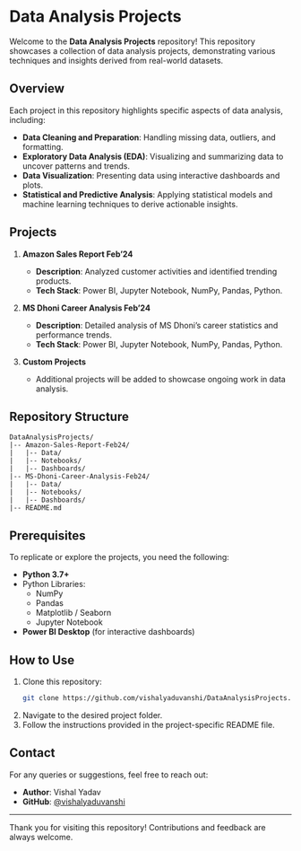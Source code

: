# Data Analysis Projects

Welcome to the **Data Analysis Projects** repository! This repository showcases a collection of data analysis projects, demonstrating various techniques and insights derived from real-world datasets.

## Overview
Each project in this repository highlights specific aspects of data analysis, including:

- **Data Cleaning and Preparation**: Handling missing data, outliers, and formatting.
- **Exploratory Data Analysis (EDA)**: Visualizing and summarizing data to uncover patterns and trends.
- **Data Visualization**: Presenting data using interactive dashboards and plots.
- **Statistical and Predictive Analysis**: Applying statistical models and machine learning techniques to derive actionable insights.

## Projects

1. **Amazon Sales Report Feb’24**
   - **Description**: Analyzed customer activities and identified trending products.
   - **Tech Stack**: Power BI, Jupyter Notebook, NumPy, Pandas, Python.
  
2. **MS Dhoni Career Analysis Feb’24**
   - **Description**: Detailed analysis of MS Dhoni’s career statistics and performance trends.
   - **Tech Stack**: Power BI, Jupyter Notebook, NumPy, Pandas, Python.
 

3. **Custom Projects**
   - Additional projects will be added to showcase ongoing work in data analysis.

## Repository Structure
```
DataAnalysisProjects/
|-- Amazon-Sales-Report-Feb24/
|   |-- Data/
|   |-- Notebooks/
|   |-- Dashboards/
|-- MS-Dhoni-Career-Analysis-Feb24/
|   |-- Data/
|   |-- Notebooks/
|   |-- Dashboards/
|-- README.md
```

## Prerequisites
To replicate or explore the projects, you need the following:

- **Python 3.7+**
- Python Libraries:
  - NumPy
  - Pandas
  - Matplotlib / Seaborn
  - Jupyter Notebook
- **Power BI Desktop** (for interactive dashboards)

## How to Use
1. Clone this repository:
   ```bash
   git clone https://github.com/vishalyaduvanshi/DataAnalysisProjects.git
   ```
2. Navigate to the desired project folder.
3. Follow the instructions provided in the project-specific README file.

## Contact
For any queries or suggestions, feel free to reach out:

- **Author**: Vishal Yadav
- **GitHub**: [@vishalyaduvanshi](https://github.com/vishalyaduvanshi)

---

Thank you for visiting this repository! Contributions and feedback are always welcome.

